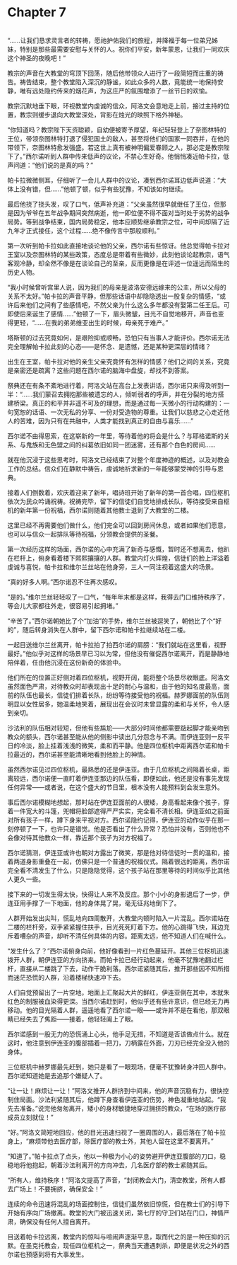 # Chapter 7

<br>
“……让我们恳求灵言者的转祷，愿祂护佑我们的旅程，并降福于每一位弟兄姊妹，特别是那些最需要安慰与关怀的人。祝你们平安，新年蒙恩，让我们一同欢庆这个神圣的夜晚吧！”

教宗的声音在大教堂的穹顶下回荡，随后他带领众人进行了一段简短而庄重的祷告。祷告结束，整个教堂陷入深沉的静谧，如此众多的人数，竟能统一地保持安静，唯有远处隐约传来的烟花声，为这庄严的氛围增添了一丝节日的欢愉。

教宗沉默地垂下眼，环视教堂内虔诚的信众，阿洛文会意地走上前，接过主持的位置，教宗则缓步退向大教堂深处，背影在烛光的映照下格外神秘。

“你知道吗？教宗陛下天资聪颖，自幼便被寄予厚望，年纪轻轻登上了奈图林特的王位，带领奈图林特打退了侵犯国土的敌人，甚至将他们的国家一同吞并，在他的带领下，奈图林特愈发强盛。若这世上真有被神明偏爱眷顾之人，那必定是教宗陛下了。”西尔诺听到人群中传来低声的议论，不禁心生好奇。他悄悄凑近帕卡拉，低声问道：“他们说的是真的吗？”

帕卡拉微微侧耳，仔细听了一会儿人群中的议论，凑到西尔诺耳边低声说道：“大体上没有错，但……”他顿了顿，似乎有些犹豫，不知该如何继续。

最后他挠了挠头发，叹了口气，低声补充道：“父亲虽然很早就继任了王位，但那是因为爷爷在五年战争期间突然病逝，他一即位便不得不面对当时处于劣势的战争局势。等到战争结束，国内局势稳定，他本应顺势继承教宗之位，可中间却隔了近九年才正式接任，这个过程……绝不像传言中那般顺利。”

第一次听到帕卡拉如此直接地谈论他的父亲，西尔诺有些惊讶。他总觉得帕卡拉对王室以及奈图林特的某些政策，态度总是带着有些微妙，此刻他谈论起教宗，语气客观冷静，却全然不像是在谈论自己的至亲，反而更像是在评述一位遥远而陌生的历史人物。

“我小时候曾听宫里人说，因为我们的母亲是波洛安德远嫁来的公主，所以父母的关系不太好。”帕卡拉的声音平静，但那些话语中却隐隐透出一股复杂的情感，“或许后来他们之间有了些感情吧，不然父亲为什么这么多年都没有娶第二任王后。可即使后来诞生了感情……”他顿了一下，眉头微皱，目光不自觉地移开，声音也变得更轻，“……在我的弟弟维亚出生的时候，母亲死于难产。”

塔斯顿的过去究竟如何，是艰险抑或顺畅，恐怕只有当事人才能评价。西尔诺无法完全理解帕卡拉此刻的心态——是怀念、是遗憾，还是某种更深层的情绪？

出生在王室，帕卡拉对他的亲生父亲究竟怀有怎样的情感？他们之间的关系，究竟是亲密还是疏离？这些问题在西尔诺的脑海中盘旋，却找不到答案。

祭典还在有条不紊地进行着，阿洛文站在高台上发表讲话，西尔诺只来得及听到一半：“……我们蒙召去拥抱那些被遗忘的人，倾听弱者的呼声，并在分裂的地方搭建桥梁。真正的和平并非遥不可及的理想，而是通过每一天微小的行动构建的：一句宽恕的话语、一次无私的分享、一份对受造物的尊重。让我们以慈悲之心走近他人的苦难，因为只有在共融中，人类才能找到真正的自由与喜乐……”

西尔诺不由得思索，在这崭新的一年里，等待着他的将会是什么？与耶格诺斯的关系、与鬼族和无色盟之间的纠葛依旧如同一团迷雾，还有那个白色的房间……

就在他沉浸于这些思考时，阿洛文已经结束了对整个年度神迹的概述，以及对教会工作的总结。信众们在静默中祷告，虔诚地祈求新的一年能够蒙受神的引导与恩典。

接着人们倒数着，欢庆着迎来了新年，唱诗班开始了新年的第一首合唱，四位枢机依次为民众吟诵祝祷。祝祷完毕，留下的信徒们自觉地排成长队，等待接受来自枢机的新年第一份祝福，西尔诺则随着其他教士退到了大教堂的二楼。

这里已经不再需要他们做什么，他们完全可以回到房间休息，或者如果他们愿意，也可以与信众一起排队等待祝福，分领教会提供的圣餐。

第一次经历这样的场面，西尔诺的心中充满了新奇与感慨，暂时还不想离去，他趴在栏杆上，俯身看着楼下熙熙攘攘的人群。教堂内灯火辉煌，信徒们的脸上洋溢着虔诚与喜悦，帕卡拉和维尔兰丝站在他身旁，三人一同注视着这盛大的场景。

“真的好多人啊。”西尔诺忍不住再次感叹。

“是的。”维尔兰丝轻轻叹了一口气，“每年年末都是这样，我得去门口维持秩序了，等会儿大家都往外走，很容易引起拥堵。”

“辛苦了。”西尔诺朝她比了个“加油”的手势，维尔兰丝被逗笑了，朝他比了个“好的”，随后转身消失在人群中，留下西尔诺和帕卡拉继续站在二楼。

一起目送维尔兰丝离开，帕卡拉拍了拍西尔诺的肩膀：“我们就站在这里看，视野最好。”他似乎对这样的场景早已习以为常，但他没有催促西尔诺离开，而是静静地陪伴着，任由他沉浸在这份新奇的体验中。

他们所在的位置正好侧对着四位枢机，视野开阔，能将整个场景尽收眼底。阿洛文虽然面色严肃，对待教众时却表现出十足的耐心与温和，由于他的知名度最高，面前的队伍也最长，信徒们排着长队，纷纷等待接受他的祝福。赫罗娜面前的队伍则明显以女性居多，她温柔地笑着，展现出在会议时未曾显露的柔和与关怀，令人感到亲切。

沙法利的队伍相对较短，但他有些尴尬——大部分时间他都需要踮起脚才能亲吻到教众的额头，西尔诺甚至能从他的侧影中读出几分怨念与不满。而伊连亚则一反平日的冷淡，脸上挂着浅浅的微笑，柔和而平静。他是四位枢机中距离西尔诺和帕卡拉最近的，西尔诺甚至能清晰地看到他脸上的神情。

虽然西尔诺见过四位枢机，最熟悉的还是伊连亚。由于几位枢机之间隔着长桌，距离较远，西尔诺便一直盯着伊连亚那边的队伍看，即便如此，他还是没有事先发现任何异常——或者说，在这个盛大的节日里，根本没有人能预料到会发生意外。

事后西尔诺模糊地想起，那时站在伊连亚面前的人很矮，身高看起来像个孩子，穿着一件宽大的斗篷，兜帽将脸部遮得严严实实，完全看不清长相。伊连亚如之前面对所有孩子一样，蹲下身来平视对方。西尔诺隐约记得，伊连亚的动作似乎在那一刻停顿了一下，也许只是错觉。他是否看出了什么异常？恐怕并没有，否则他也不会像对待其他教众一样，靠近那个孩子为对方祝福了。

西尔诺猜测，伊连亚或许也朝对方露出了微笑，那是他对待信徒时一贯的温和，接着两道身影重叠在一起，仿佛只是一个普通的祝福仪式。隔着很远的距离，西尔诺完全看不清发生了什么，只是隐隐觉得，这个孩子站在那里等待的时间似乎比其他人更久一些。

接下来的一切发生得太快，快得让人来不及反应。那个小小的身影退后了一步，伊连亚用手撑了一下地面，他的身体晃了晃，毫无征兆地倒下了。

人群开始发出尖叫，慌乱地向四周散开，大教堂内顿时陷入一片混乱。西尔诺站在二楼的栏杆旁，双手紧紧握住扶手，目光死死盯着下方。他的心跳得飞快，耳边充斥着嘈杂的声音，却听不清任何具体的内容。距离太远，他不知道人们在喊什么。

“发生什么了？”西尔诺俯身向前，他好像看到一片红色蔓延开。其他三位枢机迅速拨开人群，朝伊连亚的方向挤来。而帕卡拉已经行动起来，他毫不犹豫地翻过栏杆，直接从二楼跳了下去，动作干脆利落。西尔诺紧随其后，推开那些因不知所措而迷茫恐慌的人群，沿着楼梯快速冲下去。

人们自觉预留出了一片空地，地面上汇聚起大片的鲜红，伊连亚倒在其中，本就朱红色的制服被血染得更深。当西尔诺赶到时，他似乎还有些许意识，但已经无力再移动。他的目光隔着人群，遥遥地看了西尔诺一眼——或许并不是在看他，那双眼睛已经失去了焦距——接着，他轻轻阖上了眼。

西尔诺感到一股无力的恐慌涌上心头，他手足无措，不知道是否该做点什么。就在这时，他注意到伊连亚的腹部插着一把刀，刀柄露在外面，刀刃已经完全没入他的身体。

三位枢机中赫罗娜最先赶到，她只是看了一眼现场，便毫不犹豫转身冲回人群中。西尔诺知道她是去追那个嫌疑人了。

“让一让！麻烦让一让！”阿洛文推开人群挤到中间来，他的声音沉稳有力，很快控制住局面。沙法利紧随其后，他蹲下身查看伊连亚的伤势，神色凝重地站起。“我先去准备。”说完他匆匆离开，矮小的身材敏捷地穿过拥挤的教众，“在场的医疗部成员立刻就位！”

“好。”阿洛文简短地回应，他的目光迅速扫视了一圈周围的人，最后落在了帕卡拉身上，“麻烦带他去医疗部，除医疗部的教士外，其他人留在这里不要离开。”

“知道了。”帕卡拉点了点头，他以一种极为小心的姿势避开伊连亚腹部的刀口，稳稳地将他抱起，朝着沙法利离开的方向冲去，几名医疗部的教士紧随其后。

“所有人，维持秩序！”阿洛文提高了声音，“封闭教会大门，清空教堂，所有人都去广场上！不要拥挤，确保安全！”

连续的命令迅速将混乱的场面控制住，信徒们虽然依旧惊慌，但在教士们的引导下开始有序向广场撤离。教堂的大门被迅速关闭，第七厅的守卫们站在门口，神情严肃，确保没有任何人擅自离开。

目送着帕卡拉远离，教堂内的惊叫与喧闹声逐渐平息，取而代之的是一种压抑的沉默。在圣克托教会，现任四位枢机之一，祭典当天遭遇刺杀，即便是状况之外的西尔诺也预感到将有大事发生。
